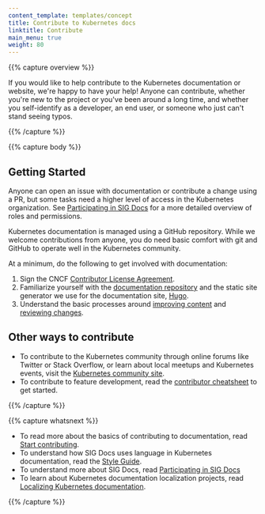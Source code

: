 ```yaml
---
content_template: templates/concept
title: Contribute to Kubernetes docs
linktitle: Contribute
main_menu: true
weight: 80
---
```


{{% capture overview %}}

If you would like to help contribute to the Kubernetes documentation or website,
we're happy to have your help! Anyone can contribute, whether you're new to the
project or you've been around a long time, and whether you self-identify as a
developer, an end user, or someone who just can't stand seeing typos.

{{% /capture %}}

{{% capture body %}}

## Getting Started

Anyone can open an issue with documentation or contribute a change using a PR,
but some tasks need a higher level of access in the Kubernetes organization.
See [Participating in SIG Docs](/docs/contribute/participating/) for a more detailed overview
of roles and permissions.

Kubernetes documentation is managed using a GitHub repository. While we welcome
contributions from anyone, you do need basic comfort with git and GitHub to
operate well in the Kubernetes community.

At a minimum, do the following to get involved with documentation:

1. Sign the CNCF [Contributor License Agreement](https://github.com/kubernetes/community/blob/master/CLA.md).
2. Familiarize yourself with the [documentation repository](https://github.com/kubernetes/website) and the static site generator
we use for the documentation site, [Hugo](https://gohugo.io/).
3. Understand the basic processes around [improving content](https://kubernetes.io/docs/contribute/start/#improve-existing-content) and [reviewing changes](https://kubernetes.io/docs/contribute/start/#review-docs-pull-requests).

## Other ways to contribute

- To contribute to the Kubernetes community through online forums like Twitter or Stack Overflow, or learn about local meetups and Kubernetes events, visit the [Kubernetes community site](/community/).
- To contribute to feature development, read the [contributor cheatsheet](https://github.com/kubernetes/community/tree/master/contributors/guide/contributor-cheatsheet) to get started.

{{% /capture %}}

{{% capture whatsnext %}}

- To read more about the basics of contributing to documentation, read [Start contributing](/docs/contribute/start/).
- To understand how SIG Docs uses language in Kubernetes documentation, read the [Style Guide](/docs/contribute/style/style-guide/).
- To understand more about SIG Docs, read [Participating in SIG Docs](/docs/contribute/participating/)
- To learn about Kubernetes documentation localization projects, read [Localizing Kubernetes documentation](/docs/contribute/localization/).

{{% /capture %}}
